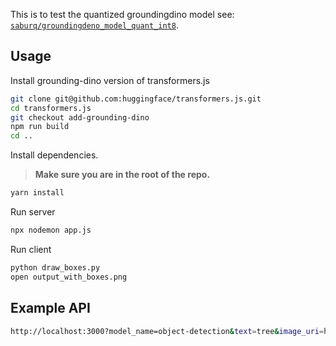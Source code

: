 This is to test the quantized groundingdino model see: [`saburq/groundingdeno_model_quant_int8`](https://huggingface.co/saburq/groundingdeno_model_quant_int8).

## Usage

Install grounding-dino version of transformers.js
```bash
git clone git@github.com:huggingface/transformers.js.git
cd transformers.js
git checkout add-grounding-dino
npm run build
cd ..
```

Install dependencies.
>**Make sure you are in the root of the repo.**
```bash
yarn install
```

Run server
```bash
npx nodemon app.js
```

Run client
```bash
python draw_boxes.py
open output_with_boxes.png
```

## Example API

```bash
http://localhost:3000?model_name=object-detection&text=tree&image_uri=https://content.satimagingcorp.com/static/galleryimages/Satellite-Image-Paris-Pont-des-Arts-bridge.jpg
```